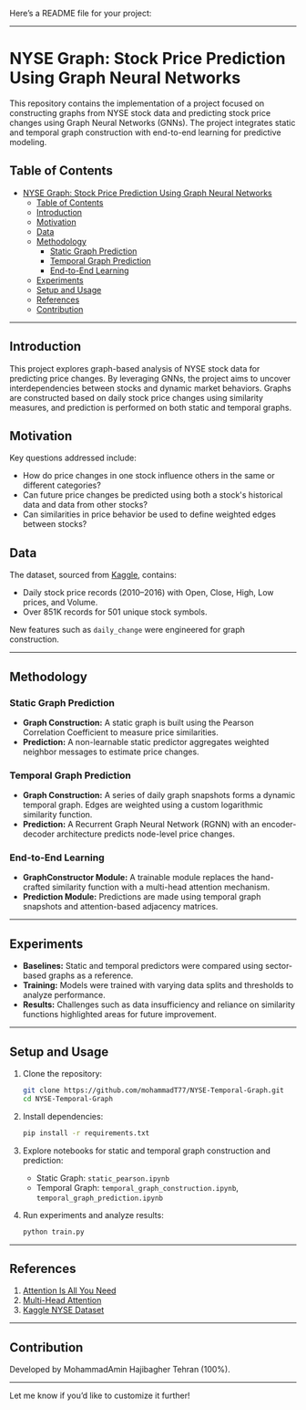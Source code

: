 Here’s a README file for your project:

---

# NYSE Graph: Stock Price Prediction Using Graph Neural Networks

This repository contains the implementation of a project focused on constructing graphs from NYSE stock data and predicting stock price changes using Graph Neural Networks (GNNs). The project integrates static and temporal graph construction with end-to-end learning for predictive modeling.

## Table of Contents

- [NYSE Graph: Stock Price Prediction Using Graph Neural Networks](#nyse-graph-stock-price-prediction-using-graph-neural-networks)
  - [Table of Contents](#table-of-contents)
  - [Introduction](#introduction)
  - [Motivation](#motivation)
  - [Data](#data)
  - [Methodology](#methodology)
    - [Static Graph Prediction](#static-graph-prediction)
    - [Temporal Graph Prediction](#temporal-graph-prediction)
    - [End-to-End Learning](#end-to-end-learning)
  - [Experiments](#experiments)
  - [Setup and Usage](#setup-and-usage)
  - [References](#references)
  - [Contribution](#contribution)

---

## Introduction

This project explores graph-based analysis of NYSE stock data for predicting price changes. By leveraging GNNs, the project aims to uncover interdependencies between stocks and dynamic market behaviors. Graphs are constructed based on daily stock price changes using similarity measures, and prediction is performed on both static and temporal graphs.

## Motivation

Key questions addressed include:
- How do price changes in one stock influence others in the same or different categories?
- Can future price changes be predicted using both a stock's historical data and data from other stocks?
- Can similarities in price behavior be used to define weighted edges between stocks?

## Data

The dataset, sourced from [Kaggle](https://www.kaggle.com/datasets/dgawlik/nyse), contains:
- Daily stock price records (2010–2016) with Open, Close, High, Low prices, and Volume.
- Over 851K records for 501 unique stock symbols.

New features such as `daily_change` were engineered for graph construction.

---

## Methodology

### Static Graph Prediction
- **Graph Construction:** A static graph is built using the Pearson Correlation Coefficient to measure price similarities.
- **Prediction:** A non-learnable static predictor aggregates weighted neighbor messages to estimate price changes.

### Temporal Graph Prediction
- **Graph Construction:** A series of daily graph snapshots forms a dynamic temporal graph. Edges are weighted using a custom logarithmic similarity function.
- **Prediction:** A Recurrent Graph Neural Network (RGNN) with an encoder-decoder architecture predicts node-level price changes.

### End-to-End Learning
- **GraphConstructor Module:** A trainable module replaces the hand-crafted similarity function with a multi-head attention mechanism.
- **Prediction Module:** Predictions are made using temporal graph snapshots and attention-based adjacency matrices.

---

## Experiments

- **Baselines:** Static and temporal predictors were compared using sector-based graphs as a reference.
- **Training:** Models were trained with varying data splits and thresholds to analyze performance.
- **Results:** Challenges such as data insufficiency and reliance on similarity functions highlighted areas for future improvement.

---

## Setup and Usage

1. Clone the repository:
   ```bash
   git clone https://github.com/mohammadT77/NYSE-Temporal-Graph.git
   cd NYSE-Temporal-Graph
   ```

2. Install dependencies:
   ```bash
   pip install -r requirements.txt
   ```

3. Explore notebooks for static and temporal graph construction and prediction:
   - Static Graph: `static_pearson.ipynb`
   - Temporal Graph: `temporal_graph_construction.ipynb`, `temporal_graph_prediction.ipynb`

4. Run experiments and analyze results:
   ```bash
   python train.py
   ```

---

## References

1. [Attention Is All You Need](https://arxiv.org/abs/1706.03762)  
2. [Multi-Head Attention](https://paperswithcode.com/method/multi-head-attention)  
3. [Kaggle NYSE Dataset](https://www.kaggle.com/datasets/dgawlik/nyse)  

---

## Contribution

Developed by MohammadAmin Hajibagher Tehran (100%).

--- 

Let me know if you’d like to customize it further!